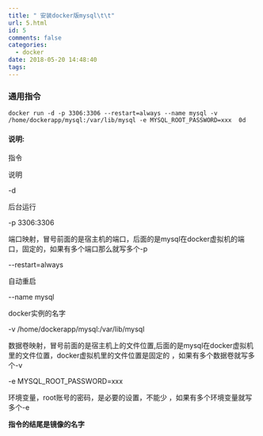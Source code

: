 ```yaml
---
title: " 安装docker版mysql\t\t"
url: 5.html
id: 5
comments: false
categories:
  - docker
date: 2018-05-20 14:48:40
tags:
---
```


### 通用指令

    docker run -d -p 3306:3306 --restart=always --name mysql -v /home/dockerapp/mysql:/var/lib/mysql -e MYSQL_ROOT_PASSWORD=xxx  0d
    

#### 说明:

指令

说明

-d

后台运行

-p 3306:3306

端口映射，冒号前面的是宿主机的端口，后面的是mysql在docker虚拟机的端口，固定的，如果有多个端口那么就写多个-p

--restart=always

自动重启

--name mysql

docker实例的名字

-v /home/dockerapp/mysql:/var/lib/mysql

数据卷映射，冒号前面的是宿主机上的文件位置,后面的是mysql在docker虚拟机里的文件位置，docker虚拟机里的文件位置是固定的 ，如果有多个数据卷就写多个-v

-e MYSQL\_ROOT\_PASSWORD=xxx

环境变量，root账号的密码，是必要的设置，不能少 ，如果有多个环境变量就写多个-e

**指令的结尾是镜像的名字**
